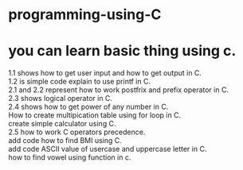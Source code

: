 # programming-using-C
# you can learn basic thing using c.<br>
1.1 shows how to get user input and how to get output in C.<br>
1.2 is simple code explain to use printf in C.<br>
2.1 and 2.2 represent how to work postfrix and prefix operator in C.<br>
2.3 shows logical operator in C.<br>
2.4 shows how to get power of any number in C.<br>
How to create multipication table using for loop in C.<br>
create simple calculator using C.<br>
2.5 how to work C operators precedence.<br>
add code how to find BMI using C.<br>
add code ASCII value of usercase and uppercase letter in C.<br>
how to find vowel using function in c.<br>
